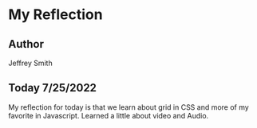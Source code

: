 # My Reflection

## Author

Jeffrey Smith

## Today 7/25/2022

My reflection for today is that we learn about grid in CSS and more of my favorite in Javascript. Learned a little about video and Audio.
